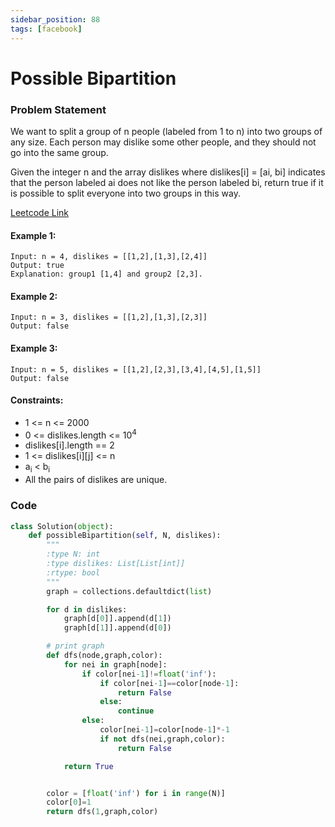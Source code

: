 ```yaml
---
sidebar_position: 88
tags: [facebook]
---
```


# Possible Bipartition

### Problem Statement

We want to split a group of n people (labeled from 1 to n) into two groups of any size. Each person may dislike some other people, and they should not go into the same group.

Given the integer n and the array dislikes where dislikes[i] = [ai, bi] indicates that the person labeled ai does not like the person labeled bi, return true if it is possible to split everyone into two groups in this way.

[Leetcode Link](https://leetcode.com/problems/possible-bipartition)

#### Example 1:

```
Input: n = 4, dislikes = [[1,2],[1,3],[2,4]]
Output: true
Explanation: group1 [1,4] and group2 [2,3].
```

#### Example 2:

```
Input: n = 3, dislikes = [[1,2],[1,3],[2,3]]
Output: false
```

#### Example 3:

```
Input: n = 5, dislikes = [[1,2],[2,3],[3,4],[4,5],[1,5]]
Output: false
```

#### Constraints:

- 1 <= n <= 2000
- 0 <= dislikes.length <= 10<sup>4</sup>
- dislikes[i].length == 2
- 1 <= dislikes[i][j] <= n
- a<sub>i</sub> < b<sub>i</sub>
- All the pairs of dislikes are unique.

### Code

```python title="Python Code"
class Solution(object):
    def possibleBipartition(self, N, dislikes):
        """
        :type N: int
        :type dislikes: List[List[int]]
        :rtype: bool
        """
        graph = collections.defaultdict(list)

        for d in dislikes:
            graph[d[0]].append(d[1])
            graph[d[1]].append(d[0])

        # print graph
        def dfs(node,graph,color):
            for nei in graph[node]:
                if color[nei-1]!=float('inf'):
                    if color[nei-1]==color[node-1]:
                        return False
                    else:
                        continue
                else:
                    color[nei-1]=color[node-1]*-1
                    if not dfs(nei,graph,color):
                        return False

            return True


        color = [float('inf') for i in range(N)]
        color[0]=1
        return dfs(1,graph,color)

```
